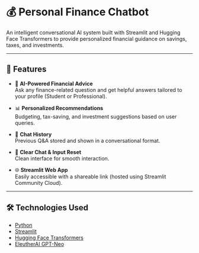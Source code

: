 # 💰 Personal Finance Chatbot

An intelligent conversational AI system built with Streamlit and Hugging Face Transformers to provide personalized financial guidance on savings, taxes, and investments.

---

## 🚀 Features

- 🧠 **AI-Powered Financial Advice**  
  Ask any finance-related question and get helpful answers tailored to your profile (Student or Professional).

- 📊 **Personalized Recommendations**  
  Budgeting, tax-saving, and investment suggestions based on user queries.

- 💬 **Chat History**  
  Previous Q&A stored and shown in a conversational format.

- 🔁 **Clear Chat & Input Reset**  
  Clean interface for smooth interaction.

- 🌐 **Streamlit Web App**  
  Easily accessible with a shareable link (hosted using Streamlit Community Cloud).

---

## 🛠️ Technologies Used

- [Python](https://www.python.org/)
- [Streamlit](https://streamlit.io/)
- [Hugging Face Transformers](https://huggingface.co/transformers/)
- [EleutherAI GPT-Neo](https://huggingface.co/EleutherAI/gpt-neo-1.3B)



